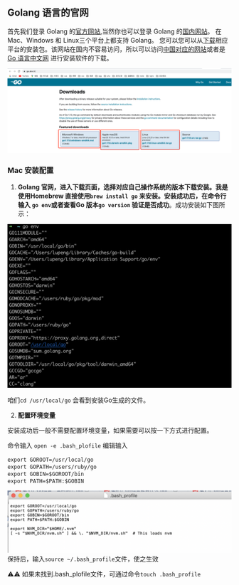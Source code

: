 ## Golang 语言的官网

首先我们登录 Golang 的[官方网站](https://golang.org/),当然你也可以登录 Golang 的[国内网站](https://golang.google.cn/)。
在 Mac、Windows 和 Linux三个平台上都支持 Golang。
您可以您可以从[下载](https://golang.org/dl/)相应平台的安装包。该网站在国内不容易访问，所以可以访问[中国对应的网站](https://golang.google.cn/dl/)或者是 [Go 语言中文网](https://www.studygolang.com/dl) 进行安装软件的下载。

![下载事例](../../assets/downlads.png)

### Mac 安装配置

1. **Golang 官网，进入下载页面，选择对应自己操作系统的版本下载安装。我是使用Homebrew 直接使用`brew install go` 来安装。安装成功后，在命令行输入 `go env`或者查看Go 版本`go version` 验证是否成功**。成功安装如下图所示：

![安装成功](../../assets/goinstall.png)

咱们`cd /usr/local/go` 会看到安装Go生成的文件。

2. **配置环境变量**

安装成功后一般不需要配置环境变量，如果需要可以按一下方式进行配置。

命令输入 `open -e .bash_plofile` 编辑输入
```
export GOROOT=/usr/local/go
export GOPATH=/users/ruby/go
export GOBIN=$GOROOT/bin
export PATH=$PATH:$GOBIN
```
![编辑go](../../assets/editgo.png)
保持后，输入`source ~/.bash_profile`文件，使之生效

:warning::warning: 如果未找到.bash_plofile文件，可通过命令`touch .bash_profile`

